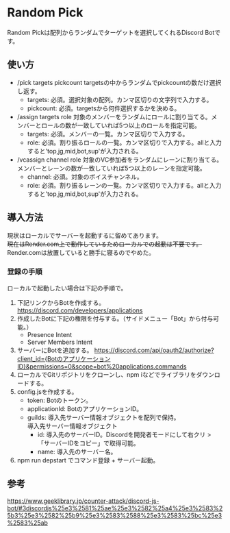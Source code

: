 # Random Pick
Random Pickは配列からランダムでターゲットを選択してくれるDiscord Botです。

## 使い方
* /pick targets pickcount
    targetsの中からランダムでpickcountの数だけ選択し返す。
    - targets: 必須。選択対象の配列。カンマ区切りの文字列で入力する。
    - pickcount: 必須。targetsから何件選択するかを決める。
* /assign targets role
    対象のメンバーをランダムにロールに割り当てる。メンバーとロールの数が一致していれば5つ以上のロールを指定可能。
    - targets: 必須。メンバーの一覧。カンマ区切りで入力する。
    - role: 必須。割り振るロールの一覧。カンマ区切りで入力する。allと入力すると'top,jg,mid,bot,sup'が入力される。
* /vcassign channel role
    対象のVC参加者をランダムにレーンに割り当てる。メンバーとレーンの数が一致していれば5つ以上のレーンを指定可能。
    - channel: 必須。対象のボイスチャンネル。
    - role: 必須。割り振るレーンの一覧。カンマ区切りで入力する。allと入力すると'top,jg,mid,bot,sup'が入力される。

## 導入方法
現状はローカルでサーバーを起動するに留めてあります。  
~~現在はRender.com上で動作しているためローカルでの起動は不要です。~~  
Render.comは放置していると勝手に寝るのでやめた。

### 登録の手順
ローカルで起動したい場合は下記の手順で。
1. 下記リンクからBotを作成する。
    https://discord.com/developers/applications
2. 作成したBotに下記の権限を付与する。（サイドメニュー「Bot」から付与可能。）
    - Presence Intent
    - Server Members Intent
3. サーバーにBotを追加する。
    https://discord.com/api/oauth2/authorize?client_id={BotのアプリケーションID}&permissions=0&scope=bot%20applications.commands
4. ローカルでGitリポジトリをクローンし、npm iなどでライブラリをダウンロードする。
5. config.jsを作成する。
    - token: Botのトークン。
    - applicationId: BotのアプリケーションID。
    - guilds: 導入先サーバー情報オブジェクトを配列で保持。  
        導入先サーバー情報オブジェクト  
        - id: 導入先のサーバーID。Discordを開発者モードにして右クリ > 「サーバーIDをコピー」で取得可能。  
        - name: 導入先のサーバー名。
5. npm run depstart でコマンド登録 + サーバー起動。

## 参考
https://www.geeklibrary.jp/counter-attack/discord-js-bot/#3discordjs%25e3%2581%25ae%25e3%2582%25a4%25e3%2583%25b3%25e3%2582%25b9%25e3%2583%2588%25e3%2583%25bc%25e3%2583%25ab
